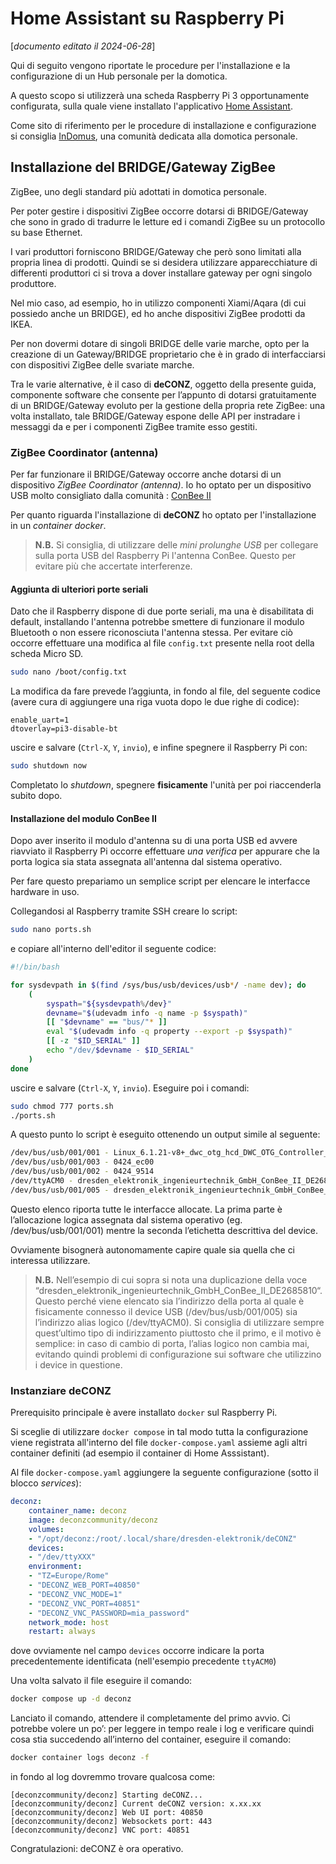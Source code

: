 # Home Assistant su Raspberry Pi

[_documento editato il 2024-06-28_]

Qui di seguito vengono riportate le procedure per l'installazione e la configurazione di un Hub personale per la domotica.

A questo scopo si utilizzerà una scheda Raspberry Pi 3 opportunamente configurata,
sulla quale viene installato l'applicativo [Home Assistant](https://www.home-assistant.io/).

Come sito di riferimento per le procedure di installazione e configurazione si consiglia [InDomus](https://indomus.it/),
una comunità dedicata alla domotica personale.

## Installazione del BRIDGE/Gateway ZigBee

ZigBee, uno degli standard più adottati in domotica personale.

Per poter gestire i dispositivi ZigBee occorre dotarsi di BRIDGE/Gateway che sono in grado di tradurre le letture ed
i comandi ZigBee su un protocollo su base Ethernet.

I vari produttori forniscono BRIDGE/Gateway che però sono limitati alla propria linea di prodotti.
Quindi se si desidera utilizzare apparecchiature di differenti produttori ci si trova a
dover installare gateway per ogni singolo produttore.

Nel mio caso, ad esempio, ho in utilizzo componenti Xiami/Aqara (di cui possiedo anche un BRIDGE),
ed ho anche dispositivi ZigBee prodotti da IKEA.

Per non dovermi dotare di singoli BRIDGE delle varie marche, opto per la creazione di un Gateway/BRIDGE proprietario
che è in grado di interfacciarsi con dispositivi ZigBee delle svariate marche.

Tra le varie alternative, è il caso di **deCONZ**, oggetto della presente guida,
componente software che consente per l’appunto di dotarsi gratuitamente di un BRIDGE/Gateway
evoluto per la gestione della propria rete ZigBee: una volta installato, tale BRIDGE/Gateway
espone delle API per instradare i messaggi da e per i componenti ZigBee tramite esso gestiti.

### ZigBee Coordinator (antenna)

Per far funzionare il BRIDGE/Gateway occorre anche dotarsi di un dispositivo _ZigBee Coordinator (antenna)_.
Io ho optato per un dispositivo USB molto consigliato dalla comunità : [ConBee II](https://www.phoscon.de/en/conbee2)

Per quanto riguarda l'installazione di **deCONZ** ho optato per l'installazione in un _container docker_.

> **N.B.** Si consiglia, di utilizzare delle _mini prolunghe USB_ per collegare sulla porta USB del Raspberry Pi
l'antenna ConBee. Questo per evitare più che accertate interferenze.

#### **Aggiunta di ulteriori porte seriali**

Dato che il Raspberry dispone di due porte seriali, ma una è disabilitata di default, installando l'antenna potrebbe
smettere di funzionare il modulo Bluetooth o non essere riconosciuta l'antenna stessa.
Per evitare ciò occorre effettuare una modifica al file `config.txt` presente nella root della scheda Micro SD.

```sh
sudo nano /boot/config.txt
```

La modifica da fare prevede l’aggiunta, in fondo al file, del seguente codice (avere cura di
aggiungere una riga vuota dopo le due righe di codice):

```text
enable_uart=1
dtoverlay=pi3-disable-bt
```

uscire e salvare (`Ctrl-X`, `Y`, `invio`), e infine spegnere il Raspberry Pi con:

```sh
sudo shutdown now
```

Completato lo _shutdown_, spegnere **fisicamente** l'unità per poi riaccenderla subito dopo.

#### **Installazione del modulo ConBee II**

Dopo aver inserito il modulo d'antenna su di una porta USB ed avvere riavviato il Raspberry Pi occorre effettuare
_una verifica_ per appurare che la porta logica sia stata assegnata all'antenna dal sistema operativo.

Per fare questo prepariamo un semplice script per elencare le interfacce hardware in uso.

Collegandosi al Raspberry tramite SSH creare lo script:

```sh
sudo nano ports.sh
```

e copiare all'interno dell'editor il seguente codice:

```bash
#!/bin/bash

for sysdevpath in $(find /sys/bus/usb/devices/usb*/ -name dev); do
    (
        syspath="${sysdevpath%/dev}"
        devname="$(udevadm info -q name -p $syspath)"
        [[ "$devname" == "bus/"* ]]
        eval "$(udevadm info -q property --export -p $syspath)"
        [[ -z "$ID_SERIAL" ]]
        echo "/dev/$devname - $ID_SERIAL"
    )
done
```

uscire e salvare (`Ctrl-X`, `Y`, `invio`).
Eseguire poi i comandi:

```sh
sudo chmod 777 ports.sh
./ports.sh
```

A questo punto lo script è eseguito ottenendo un output simile al seguente:

```sh
/dev/bus/usb/001/001 - Linux_6.1.21-v8+_dwc_otg_hcd_DWC_OTG_Controller_3f980000.usb
/dev/bus/usb/001/003 - 0424_ec00
/dev/bus/usb/001/002 - 0424_9514
/dev/ttyACM0 - dresden_elektronik_ingenieurtechnik_GmbH_ConBee_II_DE2685810
/dev/bus/usb/001/005 - dresden_elektronik_ingenieurtechnik_GmbH_ConBee_II_DE2685810
```

Questo elenco riporta tutte le interfacce allocate. La prima parte è l’allocazione logica assegnata dal sistema operativo
(eg. /dev/bus/usb/001/001) mentre la seconda l’etichetta descrittiva del device.

Ovviamente bisognerà autonomamente capire quale sia quella che ci interessa utilizzare.

> **N.B.**
> Nell’esempio di cui sopra si nota una duplicazione della voce “dresden_elektronik_ingenieurtechnik_GmbH_ConBee_II_DE2685810“.
> Questo perché viene elencato sia l’indirizzo della porta al quale è fisicamente connesso il device
> USB (/dev/bus/usb/001/005) sia l’indirizzo alias logico (/dev/ttyACM0).
> Si consiglia di utilizzare sempre quest’ultimo tipo di indirizzamento piuttosto che il primo, e il motivo è semplice:
> in caso di cambio di porta, l’alias logico non cambia mai, evitando quindi problemi di configurazione
> sui software che utilizzino i device in questione.

### Instanziare deCONZ

Prerequisito principale è avere installato `docker` sul Raspberry Pi.

Si sceglie di utilizzare `docker compose` in tal modo tutta la configurazione viene registrata all'interno del file
`docker-compose.yaml` assieme agli altri container definiti (ad esempio il container di Home Asssistant).

Al file `docker-compose.yaml` aggiungere la seguente configurazione (sotto il blocco _services_):

```yaml
deconz:
    container_name: deconz
    image: deconzcommunity/deconz
    volumes:
    - "/opt/deconz:/root/.local/share/dresden-elektronik/deCONZ"
    devices:
    - "/dev/ttyXXX"
    environment:
    - "TZ=Europe/Rome"
    - "DECONZ_WEB_PORT=40850"
    - "DECONZ_VNC_MODE=1"
    - "DECONZ_VNC_PORT=40851"
    - "DECONZ_VNC_PASSWORD=mia_password"
    network_mode: host
    restart: always
```

dove ovviamente nel campo `devices` occorre indicare la porta precedentemente identificata (nell'esempio precedente `ttyACM0`)

Una volta salvato il file eseguire il comando:

```sh
docker compose up -d deconz
```

Lanciato il comando, attendere il completamente del primo avvio. Ci potrebbe volere un po’:
per leggere in tempo reale i log e verificare quindi cosa stia succedendo all’interno del container, eseguire il comando:

```sh
docker container logs deconz -f
```

in fondo al log dovremmo trovare qualcosa come:

```text
[deconzcommunity/deconz] Starting deCONZ...
[deconzcommunity/deconz] Current deCONZ version: x.xx.xx
[deconzcommunity/deconz] Web UI port: 40850
[deconzcommunity/deconz] Websockets port: 443
[deconzcommunity/deconz] VNC port: 40851
```

Congratulazioni: deCONZ è ora operativo.
